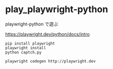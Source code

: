 # play_playwright-python
playwright-python で遊ぶ

https://playwright.dev/python/docs/intro

```shell
pip install playwright
playwright install
python captch.py
```

```shell
playwright codegen http://playwright.dev
```
